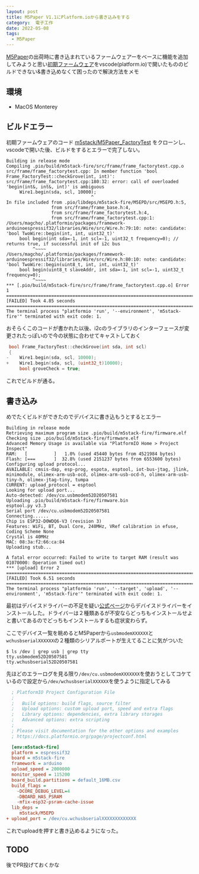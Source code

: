 ```yaml
---
layout: post
title: M5Paper V1.1にPlatform.ioから書き込みをする
category:  電子工作
date: 2022-05-08
tags:
  - M5Paper
---
```


[M5Paper](https://switch-science.com/catalog/7359/)の出荷時に書き込まれているファームウェアーをベースに機能を追加してみようと思い[初期ファームウェア](https://github.com/m5stack/M5Paper_FactoryTest)をvscode(platform.io)で開いたもののビルドできない&書き込めなくて困ったので解決方法をメモ

## 環境
- MacOS Monterey

## ビルドエラー
初期ファームウェアのコード [m5stack/M5Paper_FactoryTest](https://github.com/m5stack/M5Paper_FactoryTest )  をクローンし、vscodeで開いた後、ビルドをするとエラーで完了しない。

```log
Building in release mode
Compiling .pio/build/m5stack-fire/src/frame/frame_factorytest.cpp.o
src/frame/frame_factorytest.cpp: In member function 'bool Frame_FactoryTest::checkGrove(int, int)':
src/frame/frame_factorytest.cpp:180:32: error: call of overloaded 'begin(int&, int&, int)' is ambiguous
     Wire1.begin(sda, scl, 10000);
                                ^
In file included from .pio/libdeps/m5stack-fire/M5EPD/src/M5EPD.h:5,
                 from src/frame/frame_base.h:4,
                 from src/frame/frame_factorytest.h:4,
                 from src/frame/frame_factorytest.cpp:1:
/Users/magcho/.platformio/packages/framework-arduinoespressif32/libraries/Wire/src/Wire.h:79:10: note: candidate: 'bool TwoWire::begin(int, int, uint32_t)'
     bool begin(int sda=-1, int scl=-1, uint32_t frequency=0); // returns true, if successful init of i2c bus
          ^~~~~
/Users/magcho/.platformio/packages/framework-arduinoespressif32/libraries/Wire/src/Wire.h:80:10: note: candidate: 'bool TwoWire::begin(uint8_t, int, int, uint32_t)'
     bool begin(uint8_t slaveAddr, int sda=-1, int scl=-1, uint32_t frequency=0);
          ^~~~~
*** [.pio/build/m5stack-fire/src/frame/frame_factorytest.cpp.o] Error 1
=============================================================================== [FAILED] Took 4.85 seconds ===============================================================================
The terminal process "platformio 'run', '--environment', 'm5stack-fire'" terminated with exit code: 1.
```

おそらくこのコードが書かれた以後、i2cのライブラリのインターフェースが変更されたっぽいので今の状態に合わせてキャストしておく

```diff-cpp:title=frame_factorytest.cpp
 bool Frame_FactoryTest::checkGrove(int sda, int scl)
 {
-    Wire1.begin(sda, scl, 10000);
+    Wire1.begin(sda, scl, (uint32_t)10000);
     bool groveCheck = true;

```

これでビルドが通る。

## 書き込み

めでたくビルドができたのでデバイスに書き込もうとするとエラー

```log
Building in release mode
Retrieving maximum program size .pio/build/m5stack-fire/firmware.elf
Checking size .pio/build/m5stack-fire/firmware.elf
Advanced Memory Usage is available via "PlatformIO Home > Project Inspect"
RAM:   [          ]   1.0% (used 45440 bytes from 4521984 bytes)
Flash: [===       ]  32.8% (used 2151237 bytes from 6553600 bytes)
Configuring upload protocol...
AVAILABLE: cmsis-dap, esp-prog, espota, esptool, iot-bus-jtag, jlink, minimodule, olimex-arm-usb-ocd, olimex-arm-usb-ocd-h, olimex-arm-usb-tiny-h, olimex-jtag-tiny, tumpa
CURRENT: upload_protocol = esptool
Looking for upload port...
Auto-detected: /dev/cu.usbmodem52D20507581
Uploading .pio/build/m5stack-fire/firmware.bin
esptool.py v3.3
Serial port /dev/cu.usbmodem52D20507581
Connecting......
Chip is ESP32-D0WDQ6-V3 (revision 3)
Features: WiFi, BT, Dual Core, 240MHz, VRef calibration in efuse, Coding Scheme None
Crystal is 40MHz
MAC: 08:3a:f2:66:ca:84
Uploading stub...

A fatal error occurred: Failed to write to target RAM (result was 01070000: Operation timed out)
*** [upload] Error 2
=============================================================================== [FAILED] Took 6.51 seconds ===============================================================================
The terminal process "platformio 'run', '--target', 'upload', '--environment', 'm5stack-fire'" terminated with exit code: 1.

```

最初はデバイスドライバーの不足を疑い[公式ページ](https://docs.m5stack.com/en/core/m5paper)からデバイスドライバーをインストールした。ドライバーは２種類あるが不安ならどっちもインストールせよと書いてあるのでどっちもインストールするも症状変わらず。

ここでデバイス一覧を眺めるとM5Paperから`usbmodemXXXXXX`と`wchusbserialXXXXXX`の２種類のシリアルポートが生えてることに気がついた

```shell
$ ls /dev | grep usb | grep tty
tty.usbmodem52D20507581
tty.wchusbserial52D20507581
```

先ほどのエラーログを見る限り`/dev/cu.usbmodemXXXXXXX`を使おうとしてコケているので設定から`/dev/wchusbserialXXXXXX`を使うように指定してみる


```ini:title=platformio.ini
  ; PlatformIO Project Configuration File
  ;
  ;   Build options: build flags, source filter
  ;   Upload options: custom upload port, speed and extra flags
  ;   Library options: dependencies, extra library storages
  ;   Advanced options: extra scripting
  ;
  ; Please visit documentation for the other options and examples
  ; https://docs.platformio.org/page/projectconf.html

  [env:m5stack-fire]
  platform = espressif32
  board = m5stack-fire
  framework = arduino
  upload_speed = 2000000
  monitor_speed = 115200
  board_build.partitions = default_16MB.csv
  build_flags = 
 	-DCORE_DEBUG_LEVEL=4
 	-DBOARD_HAS_PSRAM
 	-mfix-esp32-psram-cache-issue
  lib_deps =
     m5stack/M5EPD
+ upload_port = /dev/cu.wchusbserialXXXXXXXXXXXXX
```

これでuploadを押すと書き込めるようになった。

## TODO
後でPR投げておくかな
